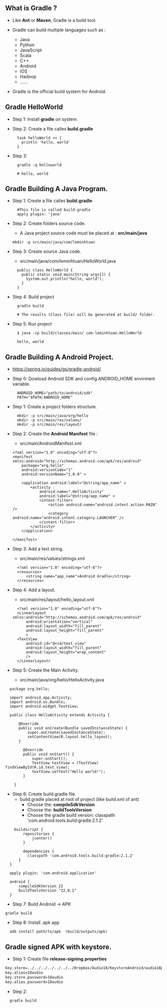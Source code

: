 ## What is **Gradle** ?

- Like **Ant** or **Maven**, Gradle is a build tool.
- Gradle can build multiple languages such as :
  - Java
  - Python
  - JavaScript
  - Scala
  - C++
  - Android
  - IOS
  - Hadoop
  - ......

- Gradle is the official build system for Android.

## Gradle HelloWorld

- Step 1: Install **gradle** on system.

- Step 2: Create  a file calles **build.gradle**
  ```
    task helloWorld << { 
      println 'hello, world'
    }
  ```
- Step 3:
  ```
    gradle -q helloworld
    
    # hello, world
  ```
  
## Gradle Building A Java Program.

- Step 1: Create  a file calles **build.gradle**
  ```
    #This file is called build.gradle
    apply plugin: 'java'
  ```
  
- Step 2: Create folders source code.
  - A Java project source code must be placed at : **src/main/java**

  ```
  mkdir -p src/main/java/com/leminhtuan
  ```

- Step 3: Create source Java code.

  - src/main/java/com/leminhtuan/HelloWorld.java

  ```
    public class HelloWorld {
      public static void main(String args[]) {
        System.out.println("hello, world"); 
      }
    }
  ```
  
- Step 4: Build project

  ```
    gradle build
    
    # The results (Class file) will be generated at build/ folder.
  ```
  
- Step 5: Run project
  ```
    $ java -cp build/classes/main/ com.leminhtuan.HelloWorld
    
    hello, world
  ```
  
## Gradle Building A Android Project.
  - https://spring.io/guides/gs/gradle-android/

  - Step 0: Dowload Android SDK and config ANDROID_HOME envirment variable.
    ```
      ANDROID_HOME="path/to/android/sdk"
      PATH="$PATH:ANDROID_HOME"
    ```
  
  - Step 1: Create a project folders structure.
    
    ```
      mkdir -p src/main/java/org/hello
      mkdir -p src/main/res/values/
      mkdir -p src/main/res/layout/
    ```
    
  - Step 2: Create the **Android Manifest** file : 
    - src/main/AndroidManifest.xml

    ```
    <?xml version="1.0" encoding="utf-8"?>
    <manifest xmlns:android="http://schemas.android.com/apk/res/android"
        package="org.hello"
        android:versionCode="1"
        android:versionName="1.0.0" >
    
        <application android:label="@string/app_name" >
            <activity
                android:name=".HelloActivity"
                android:label="@string/app_name" >
                <intent-filter>
                    <action android:name="android.intent.action.MAIN" />
                    <category android:name="android.intent.category.LAUNCHER" />
                </intent-filter>
            </activity>
        </application>
    
    </manifest>
    ```
    
  - Step 3: Add a text string.
    - src/main/res/values/strings.xml
    
    ```
      <?xml version="1.0" encoding="utf-8"?>
      <resources>
          <string name="app_name">Android Gradle</string>
      </resources>
    ```

  - Step 4: Add a layout.
    - src/main/res/layout/hello_layout.xml

    ```
      <?xml version="1.0" encoding="utf-8"?>
      <LinearLayout xmlns:android="http://schemas.android.com/apk/res/android"
          android:orientation="vertical"
          android:layout_width="fill_parent"
          android:layout_height="fill_parent"
          >
      <TextView
          android:id="@+id/text_view"
          android:layout_width="fill_parent"
          android:layout_height="wrap_content"
          />
      </LinearLayout>
    ```
  - Step 5: Create the Main Activity.
    - src/main/java/org/hello/HelloActivity.java

```
  package org.hello;

  import android.app.Activity;
  import android.os.Bundle;
  import android.widget.TextView;

  public class HelloActivity extends Activity {

      @Override
      public void onCreate(Bundle savedInstanceState) {
          super.onCreate(savedInstanceState);
          setContentView(R.layout.hello_layout);
      }

        @Override
        public void onStart() {
            super.onStart();
            TextView textView = (TextView) findViewById(R.id.text_view);
            textView.setText("Hello world!");
        }

    }
  ```
  
- Step 6: Create build.gradle file
    - build.gradle placed at root of project (like build.xml of ant)
      - Choose the:  **compileSdkVersion**
      - Choose the:  **buildToolsVersion**
      - Choose the gradle build version: classpath 'com.android.tools.build:gradle:2.1.2'

```
    buildscript {
        repositories {
            jcenter()
        }

        dependencies {
          classpath 'com.android.tools.build:gradle:2.1.2'
      }
  }

  apply plugin: 'com.android.application'

  android {
      compileSdkVersion 22
      buildToolsVersion "22.0.1"
  }
```   
  
 - Step 7: Build Android -> APK
 
```
gradle build
```
  
  - Step 8: Install .apk app
  
```
  adb install path/to/apk  (build/outputs/apk)
```

## Gradle signed APK with keystore.

 - Step 1: Create file **release-signing.properties**
 
```xml
key.store=../../../../../../../Dropbox/Audio18/KeystoreAndroid/audio18pro.keystore
key.alias=18audio
key.store.password=18audio
key.alias.password=18audio
```
   
- Step 2:

```
  gradle build
```
